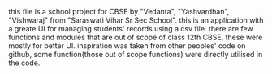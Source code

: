 this file is a school project for CBSE by "Vedanta", "Yashvardhan", "Vishwaraj" from "Saraswati Vihar Sr Sec School".
this is an application with a greate UI for managing students' records using a csv file.
there are few functions and modules that are out of scope of class 12th CBSE, these were mostly for better UI.
inspiration was taken from other peoples' code on github, some function(those out of scope functions) were directly utilised in the code.
